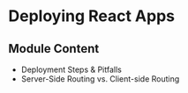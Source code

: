 # Deploying React Apps

## Module Content

* Deployment Steps & Pitfalls
* Server-Side Routing vs. Client-side Routing